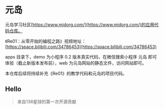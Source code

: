 # 元岛

元岛学习社区[https://www.midorg.com/](https://www.midorg.com/)的应用代码仓库。

《Re01：从零开始的编程之路》视频地址：[https://space.bilibili.com/34786453](https://space.bilibili.com/34786453)

apps 目录下，demo 为小程序 0.2 版本真实代码，在微信搜索小程序 元岛 即可体验（截止新版本发布前），web 为元岛网站的静态文件，访问网站即可。

本仓库后续将持续补充《Re01》的教学代码和元岛的项目代码。

## Hello

> 来自136星球的第一次开源贡献
